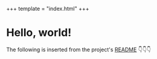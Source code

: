 +++
template = "index.html"
+++

# Hello, world!

The following is inserted from the project's [README](https://github.com/asimpletune/zola-tailwindcss#readme) 👇👇👇